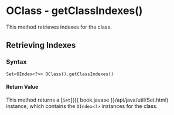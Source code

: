 
# OClass - getClassIndexes()

This method retrieves indexes for the class.

## Retrieving Indexes

### Syntax

```
Set<OIndex<?>> OClass().getClassIndexes()
```

#### Return Value

This method returns a [`Set`]({{ book.javase }}/api/java/util/Set.html) instance, which contains the `OIndex<?>` instances for the class.
